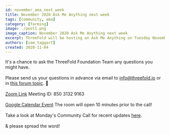 ```yaml
---
id: november_ama_next_week
title: November 2020 Ask Me Anything next week
tags: [community, ama]
category: [farming]
image: ./post1.png
image_caption: November 2020 Ask Me Anything next week
excerpt: ThreeFold will be hosting an Ask Me Anything on Tuesday November 10 at 5pm CET!
authors: [sam_taggart]
created: 2020-11-04
---
```


It's a chance to ask the ThreeFold Foundation Team any questions you might have.
<br/>
<br/>
Please send us your questions in advance via email to info@threefold.io or in [this forum topic](https://forum.threefold.io/t/submit-your-questions-for-next-tuesdays-ama/631). 🙏
<br/>
<br/>
[Zoom Link](https://us02web.zoom.us/j/85031329163)
Meeting ID: 850 3132 9163
<br/>
<br/>
[Google Calendar Event](https://calendar.google.com/event?action=TEMPLATE&tmeid=NHBwa2Y3OGsxNGVzdXUzMTlzcmRqaGRucGcgdGFnZ2FydHNAaW5jdWJhaWQuY29t&tmsrc=taggarts%40incubaid.com)
The room will open 10 minutes prior to the call!
<br/>
<br/>
Take a look at Monday's Community Call for recent updates [here](https://www.youtube.com/watch?v=KpU7wb2jmyg). 
<br/>
<br/>
& please spread the word!
